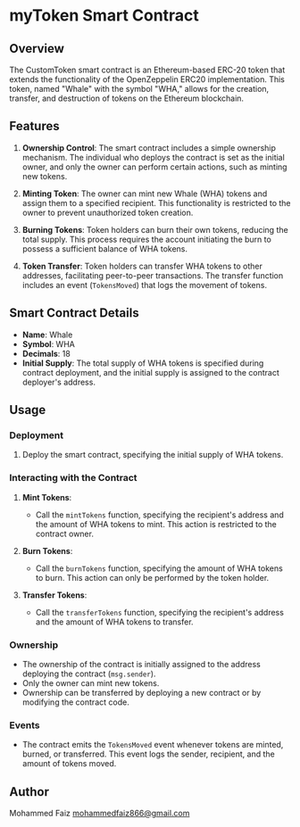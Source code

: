 # myToken Smart Contract

## Overview

The CustomToken smart contract is an Ethereum-based ERC-20 token that extends the functionality of the OpenZeppelin ERC20 implementation. This token, named "Whale" with the symbol "WHA," allows for the creation, transfer, and destruction of tokens on the Ethereum blockchain.

## Features

1. **Ownership Control**: The smart contract includes a simple ownership mechanism. The individual who deploys the contract is set as the initial owner, and only the owner can perform certain actions, such as minting new tokens.

2. **Minting Token**: The owner can mint new Whale (WHA) tokens and assign them to a specified recipient. This functionality is restricted to the owner to prevent unauthorized token creation.

3. **Burning Tokens**: Token holders can burn their own tokens, reducing the total supply. This process requires the account initiating the burn to possess a sufficient balance of WHA tokens.

4. **Token Transfer**: Token holders can transfer WHA tokens to other addresses, facilitating peer-to-peer transactions. The transfer function includes an event (`TokensMoved`) that logs the movement of tokens.

## Smart Contract Details

- **Name**: Whale
- **Symbol**: WHA
- **Decimals**: 18
- **Initial Supply**: The total supply of WHA tokens is specified during contract deployment, and the initial supply is assigned to the contract deployer's address.

## Usage

### Deployment

1. Deploy the smart contract, specifying the initial supply of WHA tokens.

### Interacting with the Contract

1. **Mint Tokens**:
   - Call the `mintTokens` function, specifying the recipient's address and the amount of WHA tokens to mint. This action is restricted to the contract owner.

2. **Burn Tokens**:
   - Call the `burnTokens` function, specifying the amount of WHA tokens to burn. This action can only be performed by the token holder.

3. **Transfer Tokens**:
   - Call the `transferTokens` function, specifying the recipient's address and the amount of WHA tokens to transfer.

### Ownership

- The ownership of the contract is initially assigned to the address deploying the contract (`msg.sender`).
- Only the owner can mint new tokens.
- Ownership can be transferred by deploying a new contract or by modifying the contract code.

### Events

- The contract emits the `TokensMoved` event whenever tokens are minted, burned, or transferred. This event logs the sender, recipient, and the amount of tokens moved.

## Author 

Mohammed Faiz
mohammedfaiz866@gmail.com
